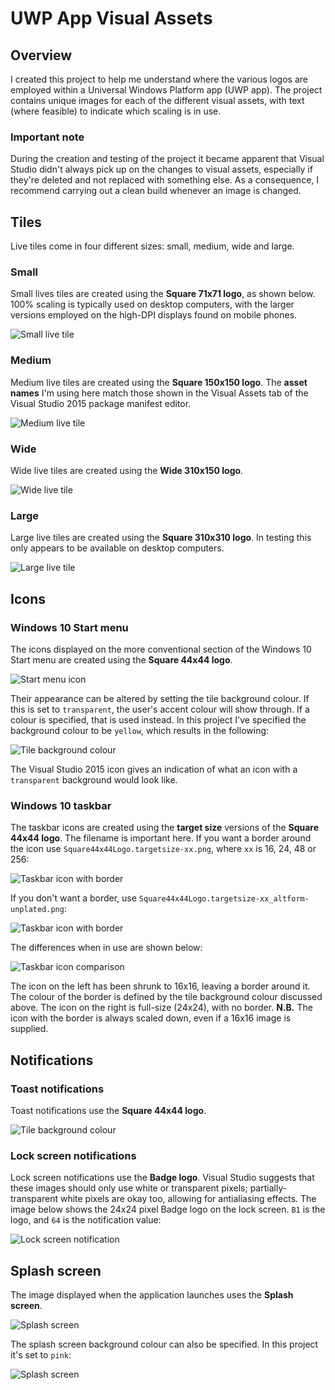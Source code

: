 # UWP App Visual Assets

## Overview

I created this project to help me understand where the various logos are employed within a Universal Windows Platform app (UWP app). The project contains unique images for each of the different visual assets, with text (where feasible) to indicate which scaling is in use.

### Important note

During the creation and testing of the project it became apparent that Visual Studio didn't always pick up on the changes to visual assets, especially if they're deleted and not replaced with something else. As a consequence, I recommend carrying out a clean build whenever an image is changed. 

## Tiles

Live tiles come in four different sizes: small, medium, wide and large.

### Small

Small lives tiles are created using the **Square 71x71 logo**, as shown below. 100% scaling is typically used on desktop computers, with the larger versions employed on the high-DPI displays found on mobile phones.

![Small live tile](https://raw.githubusercontent.com/paulthomson64/uwp-visual-assets/master/VisualAssetsApp/Assets/Square71x71Logo.scale-100.png)

### Medium

Medium live tiles are created using the **Square 150x150 logo**. The **asset names** I'm using here match those shown in the Visual Assets tab of the Visual Studio 2015 package manifest editor.

![Medium live tile](https://raw.githubusercontent.com/paulthomson64/uwp-visual-assets/master/VisualAssetsApp/Assets/Square150x150Logo.scale-100.png)

### Wide

Wide live tiles are created using the **Wide 310x150 logo**.

![Wide live tile](https://raw.githubusercontent.com/paulthomson64/uwp-visual-assets/master/VisualAssetsApp/Assets/Wide310x150Logo.scale-100.png)

### Large

Large live tiles are created using the **Square 310x310 logo**. In testing this only appears to be available on desktop computers. 

![Large live tile](https://raw.githubusercontent.com/paulthomson64/uwp-visual-assets/master/VisualAssetsApp/Assets/Square310x310Logo.scale-100.png)

## Icons

### Windows 10 Start menu

The icons displayed on the more conventional section of the Windows 10 Start menu are created using the **Square 44x44 logo**.

![Start menu icon](https://raw.githubusercontent.com/paulthomson64/uwp-visual-assets/master/VisualAssetsApp/Assets/Square44x44Logo.scale-100.png)

Their appearance can be altered by setting the tile background colour. If this is set to `transparent`, the user's accent colour will show through. If a colour is specified, that is used instead. In this project I've specified the background colour to be `yellow`, which results in the following:

![Tile background colour](https://raw.githubusercontent.com/paulthomson64/uwp-visual-assets/master/ScreenShots/TileBackgroundColour.png)

The Visual Studio 2015 icon gives an indication of what an icon with a `transparent` background would look like.

### Windows 10 taskbar

The taskbar icons are created using the **target size** versions of the **Square 44x44 logo**. The filename is important here. If you want a border around the icon use `Square44x44Logo.targetsize-xx.png`, where `xx` is 16, 24, 48 or 256:

![Taskbar icon with border](https://raw.githubusercontent.com/paulthomson64/uwp-visual-assets/master/VisualAssetsApp/Assets/Square44x44Logo.targetsize-24.png)

If you don't want a border, use `Square44x44Logo.targetsize-xx_altform-unplated.png`:

![Taskbar icon with border](https://raw.githubusercontent.com/paulthomson64/uwp-visual-assets/master/VisualAssetsApp/Assets/Square44x44Logo.targetsize-24_altform-unplated.png)

The differences when in use are shown below:

![Taskbar icon comparison](https://raw.githubusercontent.com/paulthomson64/uwp-visual-assets/master/ScreenShots/TaskbarIcons.png)

The icon on the left has been shrunk to 16x16, leaving a border around it. The colour of the border is defined by the tile background colour discussed above. The icon on the right is full-size (24x24), with no border. **N.B.** The icon with the border is always scaled down, even if a 16x16 image is supplied.

## Notifications

### Toast notifications

Toast notifications use the **Square 44x44 logo**.

![Tile background colour](https://raw.githubusercontent.com/paulthomson64/uwp-visual-assets/master/ScreenShots/ToastNotification.png)

### Lock screen notifications

Lock screen notifications use the **Badge logo**. Visual Studio suggests that these images should only use white or transparent pixels; partially-transparent white pixels are okay too, allowing for antialiasing effects. The image below shows the 24x24 pixel Badge logo on the lock screen. `B1` is the logo, and `64` is the notification value:

![Lock screen notification](https://raw.githubusercontent.com/paulthomson64/uwp-visual-assets/master/ScreenShots/LockScreenNotification.png)

## Splash screen

The image displayed when the application launches uses the **Splash screen**.

![Splash screen](https://raw.githubusercontent.com/paulthomson64/uwp-visual-assets/master/VisualAssetsApp/Assets/SplashScreen.scale-100.png)

The splash screen background colour can also be specified. In this project it's set to `pink`:

![Splash screen](https://raw.githubusercontent.com/paulthomson64/uwp-visual-assets/master/ScreenShots/SplashScreenBackground.png)
